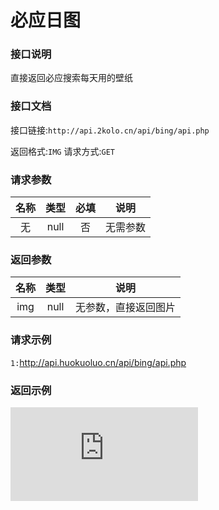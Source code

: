 # 必应日图

### 接口说明

直接返回必应搜索每天用的壁纸

### 接口文档

接口链接:`http://api.2kolo.cn/api/bing/api.php`

返回格式:`IMG`  请求方式:`GET`

### 请求参数

|  名称  |  类型  |  必填  |  说明  |
|  :----:  |  :----:  |  :----:  |  :----:  |
|  无  |  null  |  否  |无需参数|

### 返回参数

|名称|类型|说明
|:----:|:----:|:----:|
|img|null|无参数，直接返回图片|

### 请求示例

`1:`http://api.huokuoluo.cn/api/bing/api.php

### 返回示例
![alt 返回示例](http://api.huokuoluo.cn/api/bing/api.php "必应日图")